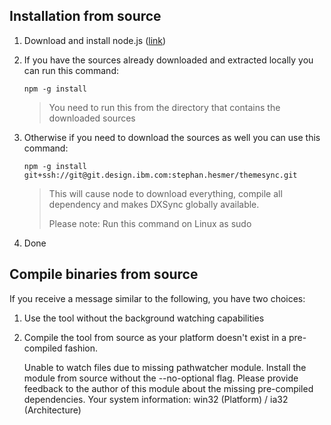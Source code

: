 
## Installation from source
1. Download and install node.js ([link](http://nodejs.org/))
2. If you have the sources already downloaded and extracted locally you can run this command:

    `npm -g install`

    > You need to run this from the directory that contains the downloaded sources

3. Otherwise if you need to download the sources as well you can use this command:

    `npm -g install git+ssh://git@git.design.ibm.com:stephan.hesmer/themesync.git`

    > This will cause node to download everything, compile all dependency and makes DXSync globally available.
    > 
    > Please note: Run this command on Linux as sudo

4. Done

## Compile binaries from source
If you receive a message similar to the following, you have two choices:
1. Use the tool without the background watching capabilities
2. Compile the tool from source as your platform doesn't exist in a pre-compiled fashion.

    Unable to watch files due to missing pathwatcher module. Install the module from source without the --no-optional flag.
    Please provide feedback to the author of this module about the missing pre-compiled dependencies.
    Your system information: win32 (Platform) / ia32 (Architecture)